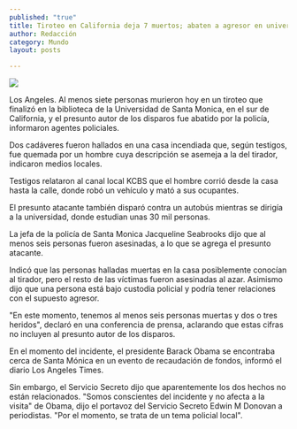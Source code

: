 ```yaml
---
published: "true"
title: Tiroteo en California deja 7 muertos; abaten a agresor en universidad
author: Redacción
category: Mundo
layout: posts

---
```


![](http://i.imgur.com/wTZjhp9m.jpg)

Los Angeles. Al menos siete personas murieron hoy en un tiroteo que finalizó en la biblioteca de la Universidad de Santa Monica, en el sur de California, y el presunto autor de los disparos fue abatido por la policía, informaron agentes policiales.

Dos cadáveres fueron hallados en una casa incendiada que, según testigos, fue quemada por un hombre cuya descripción se asemeja a la del tirador, indicaron medios locales.

Testigos relataron al canal local KCBS que el hombre corrió desde la casa hasta la calle, donde robó un vehículo y mató a sus ocupantes.

El presunto atacante también disparó contra un autobús mientras se dirigía a la universidad, donde estudian unas 30 mil personas.

La jefa de la policía de Santa Monica Jacqueline Seabrooks dijo que al menos seis personas fueron asesinadas, a lo que se agrega el presunto atacante.

Indicó que las personas halladas muertas en la casa posiblemente conocían al tirador, pero el resto de las víctimas fueron asesinadas al azar. Asimismo dijo que una persona está bajo custodia policial y podría tener relaciones con el supuesto agresor.

"En este momento, tenemos al menos seis personas muertas y dos o tres heridos", declaró en una conferencia de prensa, aclarando que estas cifras no incluyen al presunto autor de los disparos.

En el momento del incidente, el presidente Barack Obama se encontraba cerca de Santa Mónica en un evento de recaudación de fondos, informó el diario Los Angeles Times.

Sin embargo, el Servicio Secreto dijo que aparentemente los dos hechos no están relacionados. "Somos conscientes del incidente y no afecta a la visita" de Obama, dijo el portavoz del Servicio Secreto Edwin M Donovan a periodistas. "Por el momento, se trata de un tema policial local".

